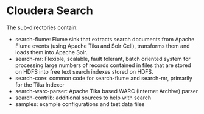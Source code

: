 # Cloudera Search

The sub-directories contain:

* search-flume: Flume sink that extracts search documents from Apache Flume events (using Apache Tika and Solr Cell), transforms them and loads them into Apache Solr. 
* search-mr: Flexible, scalable, fault tolerant, batch oriented system for processing large numbers of records contained in files that are stored on HDFS into free text search indexes stored on HDFS.
* search-core: common code for search-flume and search-mr, primarily for the Tika Indexer
* search-warc-parser: Apache Tika based WARC (Internet Archive) parser
* search-contrib: additional sources to help with search
* samples: example configurations and test data files